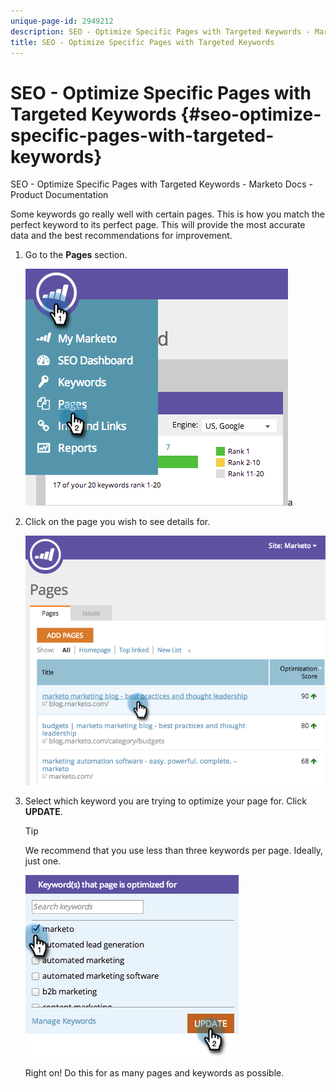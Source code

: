 ```yaml
---
unique-page-id: 2949212
description: SEO - Optimize Specific Pages with Targeted Keywords - Marketo Docs - Product Documentation
title: SEO - Optimize Specific Pages with Targeted Keywords
---
```


# SEO - Optimize Specific Pages with Targeted Keywords {#seo-optimize-specific-pages-with-targeted-keywords}

SEO - Optimize Specific Pages with Targeted Keywords - Marketo Docs - Product Documentation

Some keywords go really well with certain pages. This is how you match the perfect keyword to its perfect page. This will provide the most accurate data and the best recommendations for improvement.

1. Go to the **Pages** section.

   ![](assets/image2014-9-18-12-3a52-3a28.png)a

1. Click on the page you wish to see details for.

   ![](assets/image2014-9-18-12-3a52-3a41.png)

1. Select which keyword you are trying to optimize your page for. Click **UPDATE**.

   >[!TIP]
   >
   >We recommend that you use less than three keywords per page. Ideally, just one.

   ![](assets/image2014-9-18-12-3a52-3a46.png)

   Right on! Do this for as many pages and keywords as possible.

